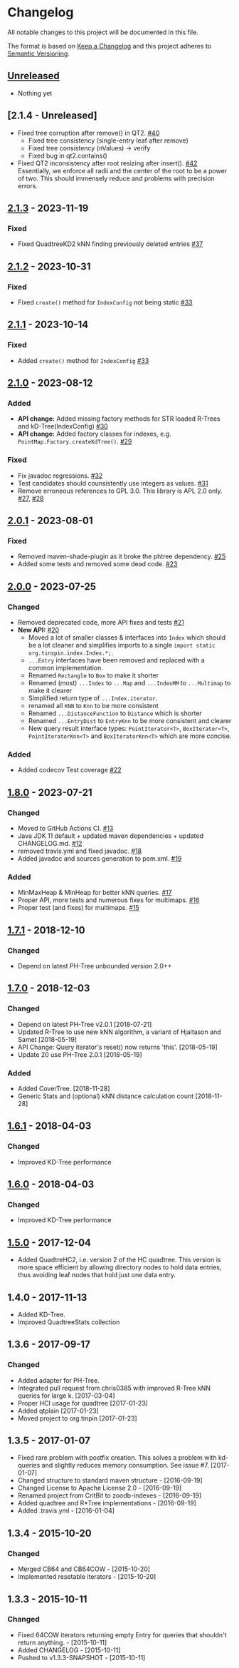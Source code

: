 # Changelog
All notable changes to this project will be documented in this file.

The format is based on [Keep a Changelog](http://keepachangelog.com/en/1.1.0/)
and this project adheres to [Semantic Versioning](http://semver.org/spec/v2.0.0.html).

## [Unreleased]

- Nothing yet

## [2.1.4 - Unreleased]

- Fixed tree corruption after remove() in QT2. [#40](https://github.com/tzaeschke/tinspin-indexes/issues/40)
  - Fixed tree consistency (single-entry leaf after remove)
  - Fixed tree consistency (nValues) -> verify
  - Fixed bug in qt2.contains()
- Fixed QT2 inconsistency after root resizing after insert(). [#42](https://github.com/tzaeschke/tinspin-indexes/issues/42)
  Essentially, we enforce all radii and the center of the root to be a power of two.
  This should immensely reduce and problems with precision errors. 

## [2.1.3] - 2023-11-19

### Fixed
- Fixed QuadtreeKD2 kNN finding previously deleted entries [#37](https://github.com/tzaeschke/tinspin-indexes/issue/37)

## [2.1.2] - 2023-10-31

### Fixed
- Fixed `create()` method for `IndexConfig` not being static [#33](https://github.com/tzaeschke/tinspin-indexes/issue/35)

## [2.1.1] - 2023-10-14

### Fixed
- Added `create()` method for `IndexConfig` [#33](https://github.com/tzaeschke/tinspin-indexes/issue/33)

## [2.1.0] - 2023-08-12

### Added
- **API change:** Added missing factory methods for STR loaded R-Trees and kD-Tree(IndexConfig)
  [#30](https://github.com/tzaeschke/tinspin-indexes/pull/30)
- **API change:** Added factory classes for indexes, e.g. `PointMap.Factory.createKdTree()`.
  [#29](https://github.com/tzaeschke/tinspin-indexes/pull/29)

### Fixed
- Fix javadoc regressions. [#32](https://github.com/tzaeschke/tinspin-indexes/pull/32)
- Test candidates should counsistently use integers as values.
  [#31](https://github.com/tzaeschke/tinspin-indexes/pull/31)
- Remove erroneous references to GPL 3.0. This library is APL 2.0 only. 
  [#27](https://github.com/tzaeschke/tinspin-indexes/pull/27), [#28](https://github.com/tzaeschke/tinspin-indexes/pull/28)

## [2.0.1] - 2023-08-01

### Fixed
- Removed maven-shade-plugin as it broke the phtree dependency. [#25](https://github.com/tzaeschke/tinspin-indexes/issues/25)
- Added some tests and removed some dead code. [#23](https://github.com/tzaeschke/tinspin-indexes/pull/23)

## [2.0.0] - 2023-07-25

### Changed
- Removed deprecated code, more API fixes and tests [#21](https://github.com/tzaeschke/tinspin-indexes/pull/21)
- **New API:** [#20](https://github.com/tzaeschke/tinspin-indexes/pull/20)
  - Moved a lot of smaller classes & interfaces into `Index` which should be a lot cleaner and simplifies imports to a single `import static org.tinspin.index.Index.*;`.
  - `...Entry` interfaces have been removed and replaced with a common implementation.
  - Renamed `Rectangle` to `Box` to make it shorter
  - Renamed (most) `...Index` to `...Map` and `...IndexMM` to `...Multimap` to make it clearer
  - Simplified return type of `...Index.iterator`.
  - renamed all `KNN` to `Knn` to be more consistent
  - Renamed `...DistanceFunction` to `Distance` which is shorter
  - Renamed `...EntryDist` to `EntryKnn` to be more consistent and clearer
  - New query result interface types: `PointIterator<T>`, `BoxIterator<T>`, ` PointIteratorKnn<T>` and `BoxIteratorKnn<T>` which are more concise.

### Added
- Added codecov Test coverage [#22](https://github.com/tzaeschke/tinspin-indexes/pull/22)


## [1.8.0] - 2023-07-21

### Changed
- Moved to GitHub Actions CI. [#13](https://github.com/tzaeschke/tinspin-indexes/pull/13)
- Java JDK 11 default + updated maven dependencies + updated CHANGELOG.md. 
  [#12](https://github.com/tzaeschke/tinspin-indexes/pull/12)
- removed travis.yml and fixed javadoc. [#18](https://github.com/tzaeschke/tinspin-indexes/pull/18)
- Added javadoc and sources generation to pom.xml. [#19](https://github.com/tzaeschke/tinspin-indexes/pull/19)

### Added
- MinMaxHeap & MinHeap for better kNN queries. [#17](https://github.com/tzaeschke/tinspin-indexes/pull/17)
- Proper API, more tests and numerous fixes for multimaps. [#16](https://github.com/tzaeschke/tinspin-indexes/pull/16)
- Proper test (and fixes) for multimaps. [#15](https://github.com/tzaeschke/tinspin-indexes/pull/15)

## [1.7.1] - 2018-12-10

### Changed

- Depend on latest PH-Tree unbounded version 2.0++

## [1.7.0] - 2018-12-03

### Changed

- Depend on latest PH-Tree v2.0.1 [2018-07-21]
- Updated R-Tree to use new kNN algorithm, a variant of Hjaltason and Samet [2018-05-19]
- API Change: Query iterator's reset() now returns 'this'. [2018-05-19]
- Update 20 use PH-Tree 2.0.1 [2018-05-19]

### Added

- Added CoverTree. [2018-11-28]
- Generic Stats and (optional) kNN distance calculation count [2018-11-28]

## [1.6.1] - 2018-04-03

### Changed

- Improved KD-Tree performance

## [1.6.0] - 2018-04-03

### Changed

- Improved KD-Tree performance

## [1.5.0] - 2017-12-04

- Added QuadtreHC2, i.e. version 2 of the HC quadtree. This version is more space
  efficient by allowing directory nodes to hold data entries, thus avoiding
  leaf nodes that hold just one data entry.

## 1.4.0 - 2017-11-13

- Added KD-Tree.
- Improved QuadtreeStats collection

## 1.3.6 - 2017-09-17

### Changed

- Added adapter for PH-Tree.
- Integrated pull request from chris0385 with improved R-Tree kNN queries
  for large k. [2017-03-04]
- Proper HCI usage for quadtree [2017-01-23]
- Added qtplain [2017-01-23]
- Moved project to org.tinpin [2017-01-23]

## 1.3.5 - 2017-01-07

- Fixed rare problem with postfix creation. This solves a problem
  with kd-queries and slightly reduces memory consumption. See issue #7. [2017-01-07]
- Changed structure to standard maven structure - [2016-09-19]
- Changed License to Apache License 2.0 - [2016-09-19]
- Renamed project from CritBit to zoodb-indexes - [2016-09-19]
- Added quadtree and R*Tree implementations - [2016-09-19]
- Added .travis.yml - [2016-01-04]

## 1.3.4 - 2015-10-20

### Changed

- Merged CB64 and CB64COW - [2015-10-20]
- Implemented resetable iterators - [2015-10-20]

## 1.3.3 - 2015-10-11

### Changed

- Fixed 64COW iterators returning empty Entry for queries that shouldn't return anything. - [2015-10-11]
- Added CHANGELOG - [2015-10-11]
- Pushed to v1.3.3-SNAPSHOT - [2015-10-11]

[Unreleased]: https://github.com/tzaeschke/tinspin-indexes/compare/tinspin-indexes-2.1.3...HEAD
[2.1.3]: https://github.com/tzaeschke/tinspin-indexes/compare/tinspin-indexes-2.1.2...tinspin-indexes-2.1.3
[2.1.2]: https://github.com/tzaeschke/tinspin-indexes/compare/tinspin-indexes-2.1.1...tinspin-indexes-2.1.2
[2.1.1]: https://github.com/tzaeschke/tinspin-indexes/compare/tinspin-indexes-2.1.0...tinspin-indexes-2.1.1
[2.1.0]: https://github.com/tzaeschke/tinspin-indexes/compare/tinspin-indexes-2.0.1...tinspin-indexes-2.1.0
[2.0.1]: https://github.com/tzaeschke/tinspin-indexes/compare/tinspin-indexes-2.0.0...tinspin-indexes-2.0.1
[2.0.0]: https://github.com/tzaeschke/tinspin-indexes/compare/tinspin-indexes-1.8.0...tinspin-indexes-2.0.0
[1.8.0]: https://github.com/tzaeschke/tinspin-indexes/compare/tinspin-indexes-1.7.1...tinspin-indexes-1.8.0
[1.7.1]: https://github.com/tzaeschke/tinspin-indexes/compare/tinspin-indexes-1.7.0...tinspin-indexes-1.7.1
[1.7.0]: https://github.com/tzaeschke/tinspin-indexes/compare/tinspin-indexes-1.6.1...tinspin-indexes-1.7.0
[1.6.1]: https://github.com/tzaeschke/tinspin-indexes/compare/tinspin-indexes-1.6.0...tinspin-indexes-1.6.1
[1.6.0]: https://github.com/tzaeschke/tinspin-indexes/compare/tinspin-indexes-1.5.1...tinspin-indexes-1.6.0
[1.5.1]: https://github.com/tzaeschke/tinspin-indexes/compare/tinspin-indexes-1.5.0...tinspin-indexes-1.5.1
[1.5.0]: https://github.com/tzaeschke/tinspin-indexes/compare/tinspin-indexes-1.4.0...tinspin-indexes-1.5.0
[1.4.0]: https://github.com/tzaeschke/tinspin-indexes/compare/tinspin-indexes-1.3.6...tinspin-indexes-1.4.0
